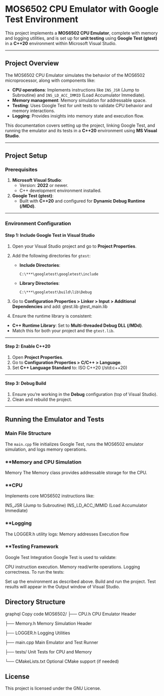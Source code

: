 # **MOS6502 CPU Emulator with Google Test Environment**

This project implements a **MOS6502 CPU Emulator**, complete with memory and logging utilities, and is set up for **unit testing** using **Google Test (gtest)** in a **C++20** environment within Microsoft Visual Studio.

---

## **Project Overview**
The MOS6502 CPU Emulator simulates the behavior of the MOS6502 microprocessor, along with components like:
- **CPU operations**: Implements instructions like `INS_JSR` (Jump to Subroutine) and `INS_LD_ACC_IMMID` (Load Accumulator Immediate).
- **Memory management**: Memory simulation for addressable space.
- **Testing**: Uses Google Test for unit tests to validate CPU behavior and memory interactions.
- **Logging**: Provides insights into memory state and execution flow.

This documentation covers setting up the project, linking Google Test, and running the emulator and its tests in a **C++20** environment using **MS Visual Studio**.

---

## **Project Setup**

### **Prerequisites**
1. **Microsoft Visual Studio**:
   - Version: **2022** or newer.
   - C++ development environment installed.
2. **Google Test (gtest)**:
   - Built with **C++20** and configured for **Dynamic Debug Runtime (/MDd)**.

---

### **Environment Configuration**

#### **Step 1: Include Google Test in Visual Studio**
1. Open your Visual Studio project and go to **Project Properties**.
2. Add the following directories for `gtest`:
   - **Include Directories**:  
     ```
     C:\***\googletest\googletest\include
     ```
   - **Library Directories**:  
     ```
     C:\***\googletest\build\lib\Debug
     ```

3. Go to **Configuration Properties > Linker > Input > Additional Dependencies** and add: gtest.lib gtest_main.lib


4. Ensure the runtime library is consistent:
- **C++ Runtime Library**: Set to **Multi-threaded Debug DLL (/MDd)**.
- Match this for both your project and the `gtest.lib`.

---

#### **Step 2: Enable C++20**
1. Open **Project Properties**.
2. Go to **Configuration Properties > C/C++ > Language**.
3. Set **C++ Language Standard** to: ISO C++20 (/std:c++20)


---

#### **Step 3: Debug Build**
1. Ensure you’re working in the **Debug** configuration (top of Visual Studio).
2. Clean and rebuild the project.

---

## **Running the Emulator and Tests**

### **Main File Structure**
The `main.cpp` file initializes Google Test, runs the MOS6502 emulator simulation, and logs memory operations.

### **Memory and CPU Simulation
Memory
The Memory class provides addressable storage for the CPU.

### **CPU
Implements core MOS6502 instructions like:

INS_JSR (Jump to Subroutine)
INS_LD_ACC_IMMID (Load Accumulator Immediate)

### **Logging
The LOGGER.h utility logs:
Memory addresses
Execution flow

### **Testing Framework
Google Test Integration
Google Test is used to validate:

CPU instruction execution.
Memory read/write operations.
Logging correctness.
To run the tests:

Set up the environment as described above.
Build and run the project.
Test results will appear in the Output window of Visual Studio.

## Directory Structure
graphql
Copy code
MOS6502/
├── CPU.h             CPU Emulator Header 

├── Memory.h          Memory Simulation Header

├── LOGGER.h          Logging Utilities

├── main.cpp          Main Emulator and Test Runner

├── tests/            Unit Tests for CPU and Memory

└── CMakeLists.txt    Optional CMake support (if needed)


## License
This project is licensed under the GNU License.


